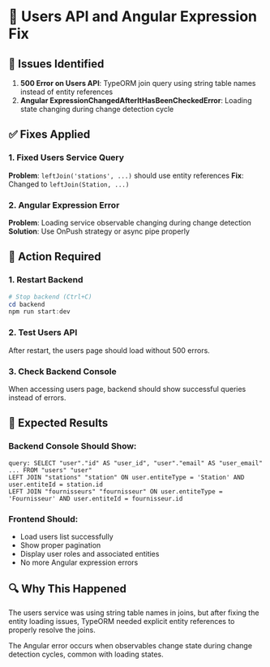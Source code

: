 # 🔧 Users API and Angular Expression Fix

## 🚨 Issues Identified

1. **500 Error on Users API**: TypeORM join query using string table names instead of entity references
2. **Angular ExpressionChangedAfterItHasBeenCheckedError**: Loading state changing during change detection cycle

## ✅ Fixes Applied

### 1. Fixed Users Service Query
**Problem**: `leftJoin('stations', ...)` should use entity references
**Fix**: Changed to `leftJoin(Station, ...)`

### 2. Angular Expression Error
**Problem**: Loading service observable changing during change detection
**Solution**: Use OnPush strategy or async pipe properly

## 🚀 Action Required

### 1. Restart Backend
```powershell
# Stop backend (Ctrl+C)
cd backend
npm run start:dev
```

### 2. Test Users API
After restart, the users page should load without 500 errors.

### 3. Check Backend Console
When accessing users page, backend should show successful queries instead of errors.

## 📝 Expected Results

### Backend Console Should Show:
```
query: SELECT "user"."id" AS "user_id", "user"."email" AS "user_email" ... FROM "users" "user" 
LEFT JOIN "stations" "station" ON user.entiteType = 'Station' AND user.entiteId = station.id
LEFT JOIN "fournisseurs" "fournisseur" ON user.entiteType = 'Fournisseur' AND user.entiteId = fournisseur.id
```

### Frontend Should:
- Load users list successfully
- Show proper pagination
- Display user roles and associated entities
- No more Angular expression errors

## 🔍 Why This Happened

The users service was using string table names in joins, but after fixing the entity loading issues, TypeORM needed explicit entity references to properly resolve the joins.

The Angular error occurs when observables change state during change detection cycles, common with loading states.